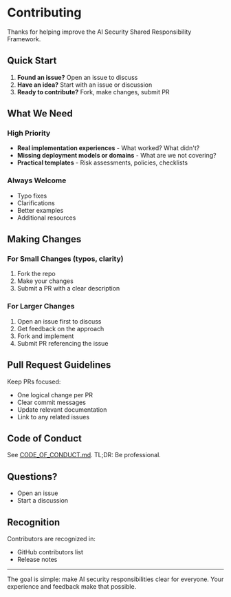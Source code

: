 # Contributing

Thanks for helping improve the AI Security Shared Responsibility Framework.

## Quick Start

1. **Found an issue?** Open an issue to discuss
2. **Have an idea?** Start with an issue or discussion
3. **Ready to contribute?** Fork, make changes, submit PR

## What We Need

### High Priority

- **Real implementation experiences** - What worked? What didn't?
- **Missing deployment models or domains** - What are we not covering?
- **Practical templates** - Risk assessments, policies, checklists

### Always Welcome

- Typo fixes
- Clarifications
- Better examples
- Additional resources

## Making Changes

### For Small Changes (typos, clarity)

1. Fork the repo
2. Make your changes
3. Submit a PR with a clear description

### For Larger Changes

1. Open an issue first to discuss
2. Get feedback on the approach
3. Fork and implement
4. Submit PR referencing the issue

## Pull Request Guidelines

Keep PRs focused:

- One logical change per PR
- Clear commit messages
- Update relevant documentation
- Link to any related issues

## Code of Conduct

See [CODE_OF_CONDUCT.md](CODE_OF_CONDUCT.md). TL;DR: Be professional.

## Questions?

- Open an issue
- Start a discussion

## Recognition

Contributors are recognized in:

- GitHub contributors list
- Release notes

---

The goal is simple: make AI security responsibilities clear for everyone. Your experience and feedback make that possible.
